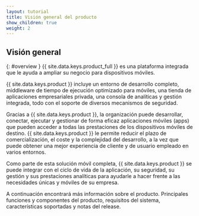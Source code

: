 ```yaml
---
layout: tutorial
title: Visión general del producto
show_children: true
weight: 2
---
```

<!-- NLS_CHARSET=UTF-8 -->
## Visión general
{: #overview }
{{ site.data.keys.product_full }} es una plataforma integrada que le ayuda a ampliar su negocio para dispositivos móviles.

{{ site.data.keys.product }} incluye un entorno de desarrollo completo, middleware de tiempo de ejecución optimizado para móviles, una tienda de aplicaciones empresariales privada, una consola de analíticas y gestión integrada, todo con el soporte de diversos mecanismos de seguridad.

Gracias a {{ site.data.keys.product }}, la organización puede desarrollar, conectar, ejecutar y gestionar de forma eficaz aplicaciones móviles (apps) que pueden acceder a todas las prestaciones de los dispositivos móviles de destino. {{ site.data.keys.product }} le permite reducir el plazo de comercialización, el coste y la complejidad del desarrollo, a la vez que puede obtener una mejor experiencia de cliente y de usuario empleado en varios entornos.

Como parte de esta solución móvil completa, {{ site.data.keys.product }} se puede integrar con el ciclo de vida de la aplicación, su seguridad, su gestión y sus prestaciones analíticas para ayudarle a hacer frente a las necesidades únicas y móviles de su empresa.

A continuación encontrará más información sobre el producto. Principales funciones y componentes del producto, requisitos del sistema, características soportadas y notas del release.

